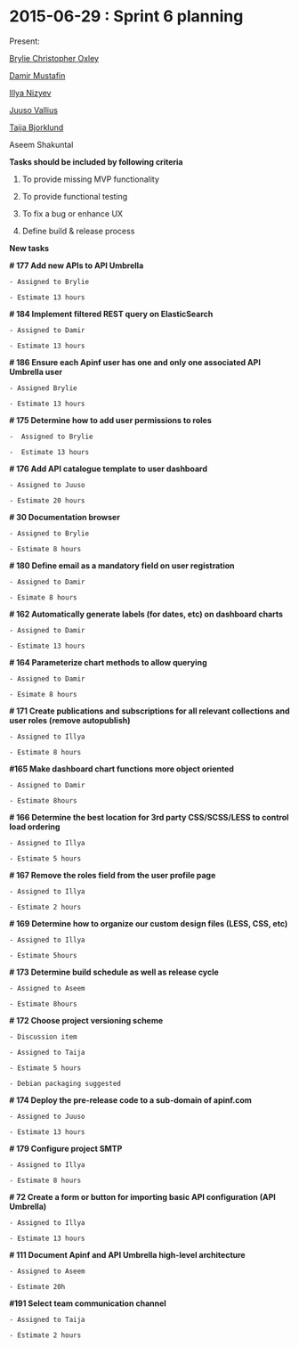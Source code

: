 # 2015-06-29 : Sprint 6 planning

Present:

[Brylie Christopher Oxley](https://www.openhub.net/accounts/brylie)

[Damir Mustafin](/ep/profile/mBLmVlL59Yq)

[Illya Nizyev](/ep/profile/w4lbdyiXvgi)

[Juuso Vallius](/ep/profile/zha0JkRDVaY)

[Taija Bjorklund](/ep/profile/qMJYdtOf8Ww)

Aseem Shakuntal

**Tasks should be included by following criteria**

1. To provide missing MVP functionality

2. To provide functional testing

3. To fix a bug or enhance UX

4. Define build & release process

**New tasks**

**# 177 Add new APIs to API Umbrella**

    - Assigned to Brylie

    - Estimate 13 hours

**# 184 Implement filtered REST query on ElasticSearch**

    - Assigned to Damir

    - Estimate 13 hours

**# 186 Ensure each Apinf user has one and only one associated API Umbrella user**

    - Assigned Brylie

    - Estimate 13 hours        

**# 175 Determine how to add user permissions to roles**

    -  Assigned to Brylie

    -  Estimate 13 hours

**# 176 Add API catalogue template to user dashboard**

    - Assigned to Juuso 

    - Estimate 20 hours

**# 30 Documentation browser**

    - Assigned to Brylie

    - Estimate 8 hours

**# 180 Define email as a mandatory field on user registration**

    - Assigned to Damir

    - Esimate 8 hours

**# 162 Automatically generate labels (for dates, etc) on dashboard charts**

    - Assigned to Damir

    - Estimate 13 hours

**# 164 Parameterize chart methods to allow querying**

    - Assigned to Damir

    - Esimate 8 hours

**# 171 Create publications and subscriptions for all relevant collections and user roles (remove autopublish)**

    - Assigned to Illya

    - Estimate 8 hours

**#165 Make dashboard chart functions more object oriented**

    - Assigned to Damir

    - Estimate 8hours 

**# 166 Determine the best location for 3rd party CSS/SCSS/LESS to control load ordering**

    - Assigned to Illya

    - Estimate 5 hours

**# 167 Remove the roles field from the user profile page**

    - Assigned to Illya

    - Estimate 2 hours

**# 169 Determine how to organize our custom design files (LESS, CSS, etc)**

    - Assigned to Illya

    - Estimate 5hours 

**# 173 Determine build schedule as well as release cycle**

    - Assigned to Aseem

    - Estimate 8hours

**# 172 Choose project versioning scheme**

    - Discussion item

    - Assigned to Taija

    - Estimate 5 hours

    - Debian packaging suggested

**# 174 Deploy the pre-release code to a sub-domain of apinf.com**

    - Assigned to Juuso

    - Estimate 13 hours

**# 179 Configure project SMTP**

    - Assigned to Illya

    - Estimate 8 hours

**# 72 Create a form or button for importing basic API configuration (API Umbrella)**

    - Assigned to Illya

    - Estimate 13 hours

**# 111 Document Apinf and API Umbrella high-level architecture**

    - Assigned to Aseem

    - Estimate 20h

**#191 Select team communication channel**

    - Assigned to Taija

    - Estimate 2 hours

    